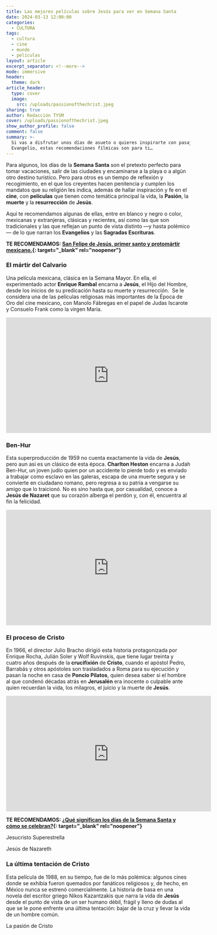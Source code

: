 ```yaml
---
title: Las mejores películas sobre Jesús para ver en Semana Santa
date: 2024-03-13 12:00:00
categories:
  - CULTURA
tags:
  - cultura
  - cine
  - mundo
  - películas
layout: article
excerpt_separator: <!--more-->
mode: immersive
header:
  theme: dark
article_header:
  type: cover
  image:
    src: /uploads/passionofthechrist.jpeg
sharing: true
author: Redacción TYSM
cover: /uploads/passionofthechrist.jpeg
show_author_profile: false
comment: false
summary: >-
  Si vas a disfrutar unos días de asueto o quieres inspirarte con pasajes del
  Evangelio, estas recomendaciones fílmicas son para ti…
---
```

Para algunos, los días de la **Semana Santa** son el pretexto perfecto para tomar vacaciones, salir de las ciudades y encaminarse a la playa o a algún otro destino turístico. Pero para otros es un tiempo de reflexión y recogimiento, en el que los creyentes hacen penitencia y cumplen los mandatos que su religión les indica, además de hallar inspiración y fe en el **cine**, con&nbsp;**películas** que tienen como temática principal la vida, la **Pasión**, la **muerte** y la **resurrección** de **Jesús**.

Aquí te recomendamos algunas de ellas, entre en blanco y negro o color, mexicanas y extranjeras, clásicas y recientes, así como las que son tradicionales y las que reflejan un punto de vista distinto —y hasta polémico— de lo que narran los **Evangelios** y las **Sagradas Escrituras**.

**TE RECOMENDAMOS: [San Felipe de Jesús, primer santo y protomártir mexicano.](https://blog.tonoysumariachi.com/mexicanisimos/2024/02/02/san-felipe-de-jes%C3%BAs-primer-santo-y-protom%C3%A1rtir-mexicano.html){: target="_blank" rel="noopener"}**

### El mártir del Calvario

Una película mexicana, clásica en la Semana Mayor. En ella, el experimentado actor **Enrique Rambal** encarna a **Jesús**, el Hijo del Hombre, desde los inicios de su predicación hasta su muerte y resurrección.&nbsp; Se le considera una de las películas religiosas más importantes de la Época de Oro del cine mexicano, con Manolo Fábregas en el papel de Judas Iscarote y Consuelo Frank como la virgen María.

<iframe width="560" height="315" src="https://www.youtube.com/embed/avXMva-mDAg?si=oHhqh7hSVaEUms0J" title="YouTube video player" frameborder="0" allow="accelerometer; autoplay; clipboard-write; encrypted-media; gyroscope; picture-in-picture; web-share" referrerpolicy="strict-origin-when-cross-origin" allowfullscreen=""></iframe>

### Ben-Hur

Esta superproducción de 1959 no cuenta exactamente la vida de **Jesús**, pero aun así es un clásico de esta época. **Charlton Heston** encarna a Judah Ben-Hur, un joven judío quien por un accidente lo pierde todo y es enviado a trabajar como esclavo en las galeras, escapa de una muerte segura y se convierte en ciudadano romano, pero regresa a su patria a vengarse su amigo que lo traicionó. No es sino hasta que, por casualidad, conoce a **Jesús de Nazaret** que su corazón alberga el perdón y, con él, encuentra al fin la felicidad.

<iframe width="560" height="315" src="https://www.youtube.com/embed/frE9rXnaHpE?si=zBc_rB7VLiLJjRgC" title="YouTube video player" frameborder="0" allow="accelerometer; autoplay; clipboard-write; encrypted-media; gyroscope; picture-in-picture; web-share" referrerpolicy="strict-origin-when-cross-origin" allowfullscreen=""></iframe>

### El proceso de Cristo

En 1966, el director Julio Bracho dirigió esta historia protagonizada por Enrique Rocha, Julián Soler y Wolf Ruvinskis, que tiene lugar treinta y cuatro años después de la **crucifixión** de **Cristo**, cuando el apóstol Pedro, Barrabás y otros apóstoles son trasladados a Roma para su ejecución y pasan la noche en casa de **Poncio Pilatos**, quien desea saber si el hombre al que condenó décadas atrás en **Jerusalén** era inocente o culpable ante quien recuerdan la vida, los milagros, el juicio y la muerte de **Jesús**.

<iframe width="560" height="315" src="https://www.youtube.com/embed/f-PaULU49a8?si=jA3RCt21LCuyQV6B" title="YouTube video player" frameborder="0" allow="accelerometer; autoplay; clipboard-write; encrypted-media; gyroscope; picture-in-picture; web-share" referrerpolicy="strict-origin-when-cross-origin" allowfullscreen=""></iframe>

**TE RECOMENDAMOS: [¿Qué significan los días de la Semana Santa y cómo se celebran?](https://blog.tonoysumariachi.com/mexicanisimos/2024/03/21/qu%C3%A9-significan-los-d%C3%ADas-de-la-semana-santa-y-c%C3%B3mo-se-celebran.html){: target="_blank" rel="noopener"}**

Jesucristo Superestrella

Jesús de Nazareth

### La última tentación de Cristo

Esta película de 1988, en su tiempo, fue de lo más polémica: algunos cines donde se exhibía fueron quemados por fanáticos religiosos y, de hecho, en México nunca se estrenó comercialmente. La historia de basa en una novela del escritor griego Nikos Kazantzakis que narra la vida de **Jesús** desde el punto de vista de un ser humano débil, frágil y lleno de dudas al que se le pone enfrente una última tentación: bajar de la cruz y llevar la vida de un hombre común.

La pasión de Cristo